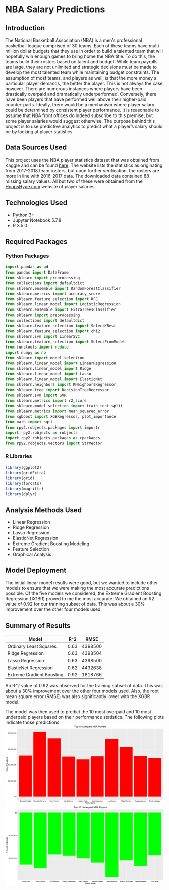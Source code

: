 # NBA Salary Predictions

## Introduction
The National Basketball Association (NBA) is a men’s professional basketball league comprised of 30 teams.  Each of these teams have multi-million dollar budgets that they use in order to build a talented team that will hopefully win enough games to bring home the NBA title.  To do this, the teams build their rosters based on talent and budget.  While team payrolls are large, they are not unlimited and strategic decisions must be made to develop the most talented team while maintaining budget constraints.  The assumption of most teams, and players as well, is that the more money a particular player demands, the better the player.  This is not always the case, however.  There are numerous instances where players have been drastically overpaid and dramatically underperformed. Conversely, there have been players that have performed well above their higher-paid counter-parts.  Ideally, there would be a mechanism where player salary could be determined by consistent player performance.  It is reasonable to assume that NBA front offices do indeed subscribe to this premise, but some player salaries would suggest otherwise.  The purpose behind this project is to use predictive analytics to predict what a player’s salary should be by looking at player statistics.

## Data Sources Used
This project uses the NBA player statistics dataset that was obtained from Kaggle and can be found [here](https://www.kaggle.com/koki25ando/salary).  The website lists the statistics as originating from 2017-2018 team rosters, but upon further verification, the rosters are more in line with 2016-2017 data.  The downloaded data contained 88 missing salary values.  All but two of these were obtained from the [HoopsHype.com](https://hoopshype.com/salaries/players/2016-2017/) website of player salaries.

## Technologies Used
* Python 3+  
* Jupyter Notebook 5.7.8  
* R 3.5.0

## Required Packages
### Python Packages
```python
import pandas as pd
from pandas import DataFrame
from sklearn import preprocessing
from collections import defaultdict
from sklearn.ensemble import RandomForestClassifier
from sklearn.metrics import accuracy_score
from sklearn.feature_selection import RFE
from sklearn.linear_model import LogisticRegression
from sklearn.ensemble import ExtraTreesClassifier
from sklearn import preprocessing
from collections import defaultdict
from sklearn.feature_selection import SelectKBest
from sklearn.feature_selection import chi2
from sklearn.svm import LinearSVC
from sklearn.feature_selection import SelectFromModel
from functools import reduce
import numpy as np
from sklearn import model_selection
from sklearn.linear_model import LinearRegression
from sklearn.linear_model import Ridge
from sklearn.linear_model import Lasso
from sklearn.linear_model import ElasticNet
from sklearn.neighbors import KNeighborsRegressor
from sklearn.tree import DecisionTreeRegressor
from sklearn.svm import SVR
from sklearn.metrics import r2_score
from sklearn.model_selection import train_test_split
from sklearn.metrics import mean_squared_error
from xgboost import XGBRegressor, plot_importance
from math import sqrt
from rpy2.robjects.packages import importr
import rpy2.robjects as robjects
import rpy2.robjects.packages as rpackages
from rpy2.robjects.vectors import StrVector
```
### R Libraries
```R
library(ggplot2)
library(gridExtra)
library(grid)
library(forcats)
library(magrittr)
library(dplyr)
```

## Analysis Methods Used
* Linear Regression
* Ridge Regression
* Lasso Regression
* ElasticNet Regression
* Extreme Gradient Boosting Modeling
* Feature Selection
* Graphical Analysis

## Model Deployment
The initial linear model results were good, but we wanted to include other models to ensure that we were making the most accurate predictions possible.  Of the five models we considered, the Extreme Gradient Boosting Regression (XGBR) proved to me the most accurate.  We obtained an R2 value of 0.92 for our training subset of data.  This was about a 30% improvement over the other four models used.  

## Summary of Results
| Model | R^2 | RMSE |  
| ----- | ----- | ---- |  
| Ordinary Least Squares | 0.63 | 4398500 |  
| Ridge Regression | 0.63 | 4398504 |  
| Lasso Regression | 0.63 | 4398500 |  
| ElasticNet Regression | 0.62 | 4432638 |  
| Extreme Gradient Boosting | 0.92 | 1818766 |  

An R^2 value of 0.92 was observed for the training subset of data.  This was about a 30% improvement over the other four models used.  Also, the root mean square error (RMSE) was also significantly lower with the XGBR model.

The model was then used to predict the 10 most overpaid and 10 most underpaid players based on their performance statistics.  The following plots indicate those predictions.
![](player_overpaid_bar.png)
![](player_underpaid_bar.png)
